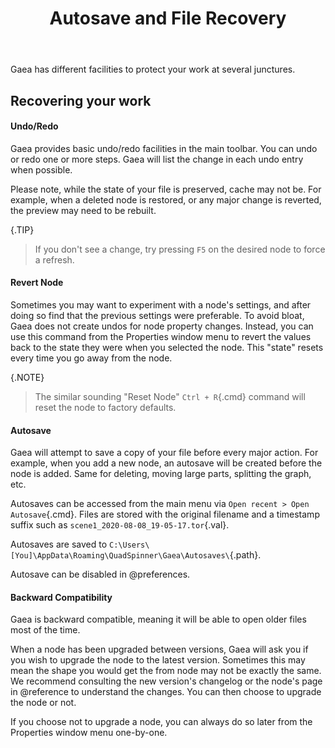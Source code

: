﻿---
uid: autosave
title: Autosave and File Recovery
---

Gaea has different facilities to protect your work at several junctures.

## Recovering your work

#### Undo/Redo

Gaea provides basic undo/redo facilities in the main toolbar. You can undo or redo one or more steps. Gaea will list the change in each undo entry when possible.

Please note, while the state of your file is preserved, cache may not be. For example, when a deleted node is restored, or any major change is reverted, the preview may need to be rebuilt.

{.TIP}
> If you don't see a change, try pressing `F5` on the desired node to force a refresh.

#### Revert Node

Sometimes you may want to experiment with a node's settings, and after doing so find that the previous settings were preferable. To avoid bloat, Gaea does not create undos for node property changes. Instead, you can use this command from the Properties window menu to revert the values back to the state they were when you selected the node. This "state" resets every time you go away from the node.

{.NOTE}
> The similar sounding "Reset Node" `Ctrl + R`{.cmd} command will reset the node to factory defaults.

#### Autosave

Gaea will attempt to save a copy of your file before every major action. For example, when you add a new node, an autosave will be created before the node is added. Same for deleting, moving large parts, splitting the graph, etc.

Autosaves can be accessed from the main menu via `Open recent > Open Autosave`{.cmd}. Files are stored with the original filename and a timestamp suffix such as `scene1_2020-08-08_19-05-17.tor`{.val}.

Autosaves are saved to `C:\Users\[You]\AppData\Roaming\QuadSpinner\Gaea\Autosaves\`{.path}.

Autosave can be disabled in @preferences.

#### Backward Compatibility

Gaea is backward compatible, meaning it will be able to open older files most of the time.

When a node has been upgraded between versions, Gaea will ask you if you wish to upgrade the node to the latest version. Sometimes this may mean the shape you would get the from node may not be exactly the same. We recommend consulting the new version's changelog or the node's page in @reference to understand the changes. You can then choose to upgrade the node or not.

If you choose not to upgrade a node, you can always do so later from the Properties window menu one-by-one.